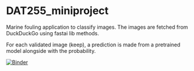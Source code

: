 # DAT255_miniproject
Marine fouling application to classify images.
The images are fetched from DuckDuckGo using fastai lib methods.

For each validated image (keep), a prediction is made from a pretrained model alongside with the probability.
  
  [![Binder](https://mybinder.org/badge_logo.svg)](https://mybinder.org/v2/gh/kmolima/DAT255_miniproject/main)
